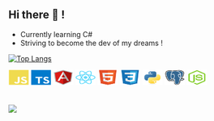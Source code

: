 ## Hi there 👋 !

* Currently learning C#
* Striving to become the dev of my dreams !

[![Top Langs](https://github-readme-stats.vercel.app/api/top-langs/?username=ahmandi&layout=compact&langs_count=7&theme=dracula)](https://github.com/ahmandi/github-readme-stats)

<div style="display: inline_block">
  <img align="center" alt="Javascript Icon" height="30" width="40" src="https://raw.githubusercontent.com/devicons/devicon/master/icons/javascript/javascript-plain.svg">
  <img align="center" alt="Typescript Icon" height="30" width="40" src="https://raw.githubusercontent.com/devicons/devicon/master/icons/typescript/typescript-plain.svg">
  <img align="center" alt="Angular Icon" height="30" width="40" src="https://raw.githubusercontent.com/devicons/devicon/master/icons/angularjs/angularjs-original.svg">
  <img align="center" alt="React Icon" height="30" width="40" src="https://raw.githubusercontent.com/devicons/devicon/master/icons/react/react-original.svg">
  <img align="center" alt="HTML5 Icon" height="30" width="40" src="https://raw.githubusercontent.com/devicons/devicon/master/icons/html5/html5-original.svg">
  <img align="center" alt="CSS3 Icon" height="30" width="40" src="https://raw.githubusercontent.com/devicons/devicon/master/icons/css3/css3-original.svg">
  <img align="center" alt="Python Icon" height="30" width="40" src="https://github.com/devicons/devicon/blob/master/icons/python/python-original.svg">
  <img align="center" alt="Postgres Icon" height="30" width="40" src="https://github.com/devicons/devicon/blob/master/icons/postgresql/postgresql-original.svg">
  <img align="center" alt="Node js Icon" height="30" width="40" src="https://github.com/devicons/devicon/blob/master/icons/nodejs/nodejs-original.svg">
</div>

#

  <a href="https://www.linkedin.com/in/arsamanda/" target="_blank"><img src="https://img.shields.io/badge/-LinkedIn-%230077B5?style=for-the-badge&logo=linkedin&logoColor=white" target="_blank"></a> 
